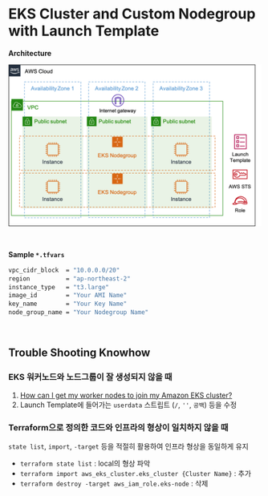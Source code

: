 # EKS Cluster and Custom Nodegroup with Launch Template

**Architecture**

![architecture](https://github.com/GSNextLevel/neoTerraform/blob/main/image/custom_eks.png?raw=true)

<br>

**Sample `*.tfvars`**

```sh
vpc_cidr_block  = "10.0.0.0/20"
region          = "ap-northeast-2"
instance_type   = "t3.large"
image_id        = "Your AMI Name"
key_name        = "Your Key Name"
node_group_name = "Your Nodegroup Name"
```

<br>

## Trouble Shooting Knowhow

### EKS 워커노드와 노드그룹이 잘 생성되지 않을 때

1. [How can I get my worker nodes to join my Amazon EKS cluster?](https://aws.amazon.com/premiumsupport/knowledge-center/eks-worker-nodes-cluster/)
2. Launch Template에 들어가는 `userdata` 스트립트 (`/`, `''`, `공백`) 등을 수정



### Terraform으로 정의한 코드와 인프라의 형상이 일치하지 않을 때

`state list`, `import`, `-target` 등을 적절히 활용하여 인프라 형상을 동일하게 유지

- `terraform state list` : local의 형상 파악
- `terraform import aws_eks_cluster.eks_cluster {Cluster Name}` : 추가
- `terraform destroy -target aws_iam_role.eks-node` : 삭제

